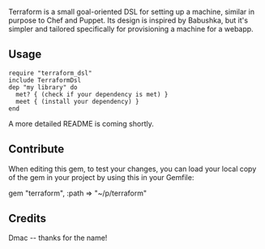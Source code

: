 Terraform is a small goal-oriented DSL for setting up a machine, similar in purpose to Chef and
Puppet. Its design is inspired by Babushka, but it's simpler and tailored specifically for provisioning a machine for a webapp.

Usage
-----

    require "terraform_dsl"
    include TerraformDsl
    dep "my library" do
      met? { (check if your dependency is met) }
      meet { (install your dependency) }
    end

A more detailed README is coming shortly.

Contribute
----------
When editing this gem, to test your changes, you can load your local copy of the gem in your project by using this in your Gemfile:

gem "terraform", :path => "~/p/terraform"

Credits
-------
Dmac -- thanks for the name!